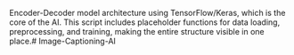 Encoder-Decoder model architecture using TensorFlow/Keras, which is the core of the AI. This script includes placeholder functions for data loading, preprocessing, and training, making the entire structure visible in one place.# Image-Captioning-AI
